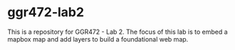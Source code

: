 # ggr472-lab2
 This is a repository for GGR472 - Lab 2. The focus of this lab is to embed a mapbox map and add layers to build a foundational web map.
